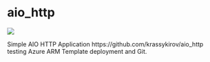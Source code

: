 # aio_http
<a href="https%3A%2F%2Fraw.githubusercontent.com%2Fkrassykirov%2FARM%2Fmaster%2Fpy_aiohttp_site_deploy.json" target="_blank">
    <img src="https://azuredeploy.net/deploybutton.png"/>
</a>
<p>Simple AIO HTTP Application https://github.com/krassykirov/aio_http testing Azure ARM Template deployment and Git. </p>
